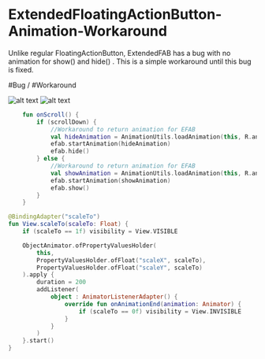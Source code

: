 # ExtendedFloatingActionButton-Animation-Workaround
Unlike regular FloatingActionButton, ExtendedFAB has a bug with no animation for show() and hide() . This is a simple workaround until this bug is fixed.

                                          
#Bug / #Workaround

![alt text](https://i.ibb.co/17QfZ4p/bug.gif) ![alt text](https://i.ibb.co/rdhKpR8/workaround.gif)

```kotlin
    fun onScroll() {
        if (scrollDown) {
            //Workaround to return animation for EFAB
            val hideAnimation = AnimationUtils.loadAnimation(this, R.anim.scale_down)
            efab.startAnimation(hideAnimation)
            efab.hide()
        } else {
            //Workaround to return animation for EFAB
            val showAnimation = AnimationUtils.loadAnimation(this, R.anim.scale_up)
            efab.startAnimation(showAnimation)
            efab.show()
        }
    }
```
```kotlin
@BindingAdapter("scaleTo")
fun View.scaleTo(scaleTo: Float) {
    if (scaleTo == 1f) visibility = View.VISIBLE

    ObjectAnimator.ofPropertyValuesHolder(
        this,
        PropertyValuesHolder.ofFloat("scaleX", scaleTo),
        PropertyValuesHolder.ofFloat("scaleY", scaleTo)
    ).apply {
        duration = 200
        addListener(
            object : AnimatorListenerAdapter() {
                override fun onAnimationEnd(animation: Animator) {
                    if (scaleTo == 0f) visibility = View.INVISIBLE
                }
            }
        )
    }.start()
}
```
